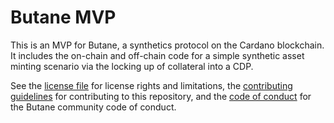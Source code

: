 # Butane MVP

This is an MVP for Butane, a synthetics protocol on the Cardano blockchain. It includes the on-chain and off-chain code for a simple synthetic asset minting scenario via the locking up of collateral into a CDP.

See the [license file](LICENSE.md) for license rights and limitations, the [contributing guidelines](CONTRIBUTING.md) for contributing to this repository, and the [code of conduct](CODE_OF_CONDUCT.md) for the Butane community code of conduct.